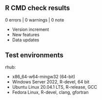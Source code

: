 ## R CMD check results

0 errors | 0 warnings | 0 note

* Version increment
* New features
* Data updates

## Test environments

rhub: 
* x86_64-w64-mingw32 (64-bit)
* Windows Server 2022, R-devel, 64 bit
* Ubuntu Linux 20.04.1 LTS, R-release, GCC
* Fedora Linux, R-devel, clang, gfortran
